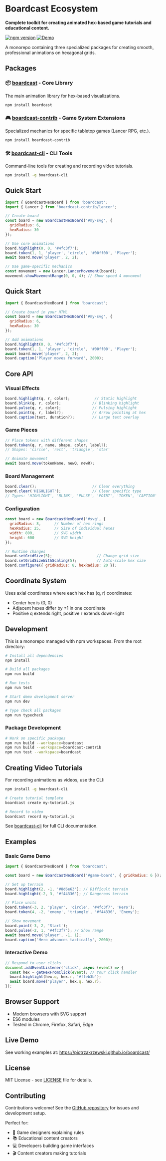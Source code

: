 # Boardcast Ecosystem

**Complete toolkit for creating animated hex-based game tutorials and educational content.**

[![npm version](https://badge.fury.io/js/boardcast.svg)](https://www.npmjs.com/package/boardcast)
[![Demo](https://img.shields.io/badge/demo-live-blue)](https://piotrzakrzewski.github.io/boardcast/)

A monorepo containing three specialized packages for creating smooth, professional animations on hexagonal grids.

## Packages

### 📦 [boardcast](./boardcast/) - Core Library
The main animation library for hex-based visualizations.

```bash
npm install boardcast
```

### 🎮 [boardcast-contrib](./boardcast-contrib/) - Game System Extensions  
Specialized mechanics for specific tabletop games (Lancer RPG, etc.).

```bash
npm install boardcast-contrib
```

### 🛠️ [boardcast-cli](./boardcast-cli/) - CLI Tools
Command-line tools for creating and recording video tutorials.

```bash
npm install -g boardcast-cli
```

## Quick Start

```javascript
import { BoardcastHexBoard } from 'boardcast';
import { Lancer } from 'boardcast-contrib/lancer';

// Create board
const board = new BoardcastHexBoard('#my-svg', {
  gridRadius: 6,
  hexRadius: 30
});

// Use core animations
board.highlight(0, 0, '#4fc3f7');
board.token(1, 1, 'player', 'circle', '#00ff00', 'Player');
await board.move('player', 2, 2);

// Use game-specific mechanics
const movement = new Lancer.LancerMovement(board);
movement.showMovementRange(0, 0, 4); // Show speed 4 movement
```

## Quick Start

```javascript
import { BoardcastHexBoard } from 'boardcast';

// Create board in your HTML
const board = new BoardcastHexBoard('#my-svg', {
  gridRadius: 6,
  hexRadius: 30
});

// Add animations
board.highlight(0, 0, '#4fc3f7');
board.token(1, 1, 'player', 'circle', '#00ff00', 'Player');
await board.move('player', 2, 2);
board.caption('Player moves forward', 2000);
```

## Core API

### Visual Effects
```javascript
board.highlight(q, r, color);           // Static highlight
board.blink(q, r, color);              // Blinking highlight  
board.pulse(q, r, color);              // Pulsing highlight
board.point(q, r, label?);             // Arrow pointing at hex
board.caption(text, duration?);        // Large text overlay
```

### Game Pieces
```javascript
// Place tokens with different shapes
board.token(q, r, name, shape, color, label?);
// Shapes: 'circle', 'rect', 'triangle', 'star'

// Animate movement
await board.move(tokenName, newQ, newR);
```

### Board Management
```javascript
board.clear();                         // Clear everything
board.clear('HIGHLIGHT');              // Clear specific type
// Types: 'HIGHLIGHT', 'BLINK', 'PULSE', 'POINT', 'TOKEN', 'CAPTION'
```

### Configuration
```javascript
const board = new BoardcastHexBoard('#svg', {
  gridRadius: 8,      // Number of hex rings
  hexRadius: 25,      // Size of individual hexes
  width: 800,         // SVG width
  height: 600         // SVG height
});

// Runtime changes
board.setGridSize(5);                    // Change grid size
board.setGridSizeWithScaling(5);         // Auto-scale hex size
board.configure({ gridRadius: 8, hexRadius: 20 });
```

## Coordinate System

Uses axial coordinates where each hex has (q, r) coordinates:
- Center hex is (0, 0)  
- Adjacent hexes differ by ±1 in one coordinate
- Positive q extends right, positive r extends down-right

## Development

This is a monorepo managed with npm workspaces. From the root directory:

```bash
# Install all dependencies
npm install

# Build all packages
npm run build

# Run tests
npm run test

# Start demo development server
npm run dev

# Type check all packages
npm run typecheck
```

### Package Development

```bash
# Work on specific packages
npm run build --workspace=boardcast
npm run build --workspace=boardcast-contrib
npm run test --workspace=boardcast
```

## Creating Video Tutorials

For recording animations as videos, use the CLI:

```bash
npm install -g boardcast-cli

# Create tutorial template  
boardcast create my-tutorial.js

# Record to video
boardcast record my-tutorial.js
```

See [boardcast-cli](https://www.npmjs.com/package/boardcast-cli) for full CLI documentation.

## Examples

### Basic Game Demo
```javascript
import { BoardcastHexBoard } from 'boardcast';

const board = new BoardcastHexBoard('#game-board', { gridRadius: 6 });

// Set up terrain
board.highlight(2, -1, '#8d6e63'); // Difficult terrain
board.highlight(-2, 3, '#f44336'); // Dangerous terrain

// Place units
board.token(-3, 2, 'player', 'circle', '#4fc3f7', 'Hero');
board.token(4, -2, 'enemy', 'triangle', '#f44336', 'Enemy');

// Show movement
board.point(-3, 2, 'Start');
board.pulse(-2, 1, '#4fc3f7'); // Show range
await board.move('player', -1, 1);
board.caption('Hero advances tactically', 2000);
```

### Interactive Demo
```javascript
// Respond to user clicks
document.addEventListener('click', async (event) => {
  const hex = getHexFromClick(event); // Your click handler
  board.highlight(hex.q, hex.r, '#ffeb3b');
  await board.move('player', hex.q, hex.r);
});
```

## Browser Support

- Modern browsers with SVG support
- ES6 modules
- Tested in Chrome, Firefox, Safari, Edge

## Live Demo

See working examples at: https://piotrzakrzewski.github.io/boardcast/

## License

MIT License - see [LICENSE](LICENSE) file for details.

## Contributing

Contributions welcome! See the [GitHub repository](https://github.com/PiotrZakrzewski/boardcast) for issues and development setup.

Perfect for:
- 🎲 Game designers explaining rules
- 📚 Educational content creators  
- 💻 Developers building game interfaces
- 🎬 Content creators making tutorials